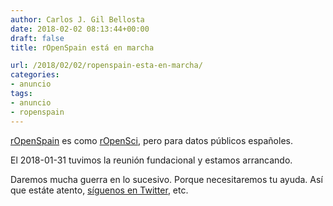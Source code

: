 ```yaml
---
author: Carlos J. Gil Bellosta
date: 2018-02-02 08:13:44+00:00
draft: false
title: rOpenSpain está en marcha

url: /2018/02/02/ropenspain-esta-en-marcha/
categories:
- anuncio
tags:
- anuncio
- ropenspain
---
```


[rOpenSpain](https://github.com/rOpenSpain) es como [rOpenSci](https://ropensci.org/), pero para datos públicos españoles.

El 2018-01-31 tuvimos la reunión fundacional y estamos arrancando.

Daremos mucha guerra en lo sucesivo. Porque necesitaremos tu ayuda. Así que estáte atento, [síguenos en Twitter](https://twitter.com/rOpenSpain), etc.
